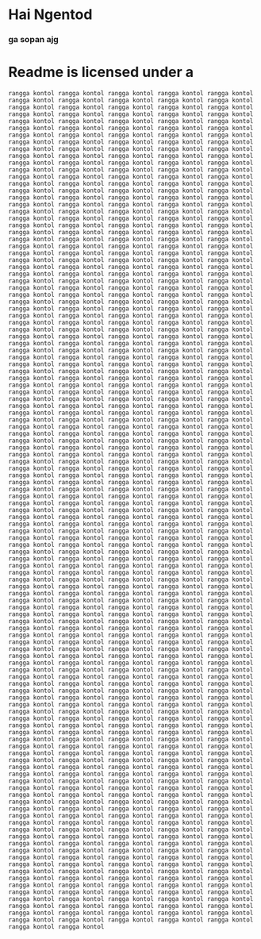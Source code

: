 # Hai Ngentod

### ga sopan ajg


# Readme is licensed under a



```rangga kontol rangga kontol rangga kontol rangga kontol rangga kontol rangga kontol rangga kontol rangga kontol rangga kontol rangga kontol rangga kontol rangga kontol rangga kontol rangga kontol rangga kontol rangga kontol rangga kontol rangga kontol rangga kontol rangga kontol rangga kontol rangga kontol rangga kontol rangga kontol rangga kontol rangga kontol rangga kontol rangga kontol rangga kontol rangga kontol rangga kontol rangga kontol rangga kontol rangga kontol rangga kontol rangga kontol rangga kontol rangga kontol rangga kontol rangga kontol rangga kontol rangga kontol rangga kontol rangga kontol rangga kontol rangga kontol rangga kontol rangga kontol rangga kontol rangga kontol rangga kontol rangga kontol rangga kontol rangga kontol rangga kontol rangga kontol rangga kontol rangga kontol rangga kontol rangga kontol rangga kontol rangga kontol rangga kontol rangga kontol rangga kontol rangga kontol rangga kontol rangga kontol rangga kontol rangga kontol rangga kontol rangga kontol rangga kontol rangga kontol rangga kontol rangga kontol rangga kontol rangga kontol rangga kontol rangga kontol rangga kontol rangga kontol rangga kontol rangga kontol rangga kontol rangga kontol rangga kontol rangga kontol rangga kontol rangga kontol rangga kontol rangga kontol rangga kontol rangga kontol rangga kontol rangga kontol rangga kontol rangga kontol rangga kontol rangga kontol rangga kontol rangga kontol rangga kontol rangga kontol rangga kontol rangga kontol rangga kontol rangga kontol rangga kontol rangga kontol rangga kontol rangga kontol rangga kontol rangga kontol rangga kontol rangga kontol rangga kontol rangga kontol rangga kontol rangga kontol rangga kontol rangga kontol rangga kontol rangga kontol rangga kontol rangga kontol rangga kontol rangga kontol rangga kontol rangga kontol rangga kontol rangga kontol rangga kontol rangga kontol rangga kontol rangga kontol rangga kontol rangga kontol rangga kontol rangga kontol rangga kontol rangga kontol rangga kontol rangga kontol rangga kontol rangga kontol rangga kontol rangga kontol rangga kontol rangga kontol rangga kontol rangga kontol rangga kontol rangga kontol rangga kontol rangga kontol rangga kontol rangga kontol rangga kontol rangga kontol rangga kontol rangga kontol rangga kontol rangga kontol rangga kontol rangga kontol rangga kontol rangga kontol rangga kontol rangga kontol rangga kontol rangga kontol rangga kontol rangga kontol rangga kontol rangga kontol rangga kontol rangga kontol rangga kontol rangga kontol rangga kontol rangga kontol rangga kontol rangga kontol rangga kontol rangga kontol rangga kontol rangga kontol rangga kontol rangga kontol rangga kontol rangga kontol rangga kontol rangga kontol rangga kontol rangga kontol rangga kontol rangga kontol rangga kontol rangga kontol rangga kontol rangga kontol rangga kontol rangga kontol rangga kontol rangga kontol rangga kontol rangga kontol rangga kontol rangga kontol rangga kontol rangga kontol rangga kontol rangga kontol rangga kontol rangga kontol rangga kontol rangga kontol rangga kontol rangga kontol rangga kontol rangga kontol rangga kontol rangga kontol rangga kontol rangga kontol rangga kontol rangga kontol rangga kontol rangga kontol rangga kontol rangga kontol rangga kontol rangga kontol rangga kontol rangga kontol rangga kontol rangga kontol rangga kontol rangga kontol rangga kontol rangga kontol rangga kontol rangga kontol rangga kontol rangga kontol rangga kontol rangga kontol rangga kontol rangga kontol rangga kontol rangga kontol rangga kontol rangga kontol rangga kontol rangga kontol rangga kontol rangga kontol rangga kontol rangga kontol rangga kontol rangga kontol rangga kontol rangga kontol rangga kontol rangga kontol rangga kontol rangga kontol rangga kontol rangga kontol rangga kontol rangga kontol rangga kontol rangga kontol rangga kontol rangga kontol rangga kontol rangga kontol rangga kontol rangga kontol rangga kontol rangga kontol rangga kontol rangga kontol rangga kontol rangga kontol rangga kontol rangga kontol rangga kontol rangga kontol rangga kontol rangga kontol rangga kontol rangga kontol rangga kontol rangga kontol rangga kontol rangga kontol rangga kontol rangga kontol rangga kontol rangga kontol rangga kontol rangga kontol rangga kontol rangga kontol rangga kontol rangga kontol rangga kontol rangga kontol rangga kontol rangga kontol rangga kontol rangga kontol rangga kontol rangga kontol rangga kontol rangga kontol rangga kontol rangga kontol rangga kontol rangga kontol rangga kontol rangga kontol rangga kontol rangga kontol rangga kontol rangga kontol rangga kontol rangga kontol rangga kontol rangga kontol rangga kontol rangga kontol rangga kontol rangga kontol rangga kontol rangga kontol rangga kontol rangga kontol rangga kontol rangga kontol rangga kontol rangga kontol rangga kontol rangga kontol rangga kontol rangga kontol rangga kontol rangga kontol rangga kontol rangga kontol rangga kontol rangga kontol rangga kontol rangga kontol rangga kontol rangga kontol rangga kontol rangga kontol rangga kontol rangga kontol rangga kontol rangga kontol rangga kontol rangga kontol rangga kontol rangga kontol rangga kontol rangga kontol rangga kontol rangga kontol rangga kontol rangga kontol rangga kontol rangga kontol rangga kontol rangga kontol rangga kontol rangga kontol rangga kontol rangga kontol rangga kontol rangga kontol rangga kontol rangga kontol rangga kontol rangga kontol rangga kontol rangga kontol rangga kontol rangga kontol rangga kontol rangga kontol rangga kontol rangga kontol rangga kontol rangga kontol rangga kontol rangga kontol rangga kontol rangga kontol rangga kontol rangga kontol rangga kontol rangga kontol rangga kontol rangga kontol rangga kontol rangga kontol rangga kontol rangga kontol rangga kontol rangga kontol rangga kontol rangga kontol rangga kontol rangga kontol rangga kontol rangga kontol rangga kontol rangga kontol rangga kontol rangga kontol rangga kontol rangga kontol rangga kontol rangga kontol rangga kontol rangga kontol rangga kontol rangga kontol rangga kontol rangga kontol rangga kontol rangga kontol rangga kontol rangga kontol rangga kontol rangga kontol rangga kontol rangga kontol rangga kontol rangga kontol rangga kontol rangga kontol rangga kontol rangga kontol rangga kontol rangga kontol rangga kontol rangga kontol rangga kontol rangga kontol rangga kontol rangga kontol rangga kontol rangga kontol rangga kontol rangga kontol rangga kontol rangga kontol rangga kontol rangga kontol rangga kontol rangga kontol rangga kontol rangga kontol rangga kontol rangga kontol rangga kontol rangga kontol rangga kontol rangga kontol rangga kontol rangga kontol rangga kontol rangga kontol rangga kontol rangga kontol rangga kontol rangga kontol rangga kontol rangga kontol rangga kontol rangga kontol rangga kontol rangga kontol rangga kontol rangga kontol rangga kontol rangga kontol rangga kontol rangga kontol rangga kontol rangga kontol rangga kontol rangga kontol rangga kontol rangga kontol rangga kontol rangga kontol rangga kontol rangga kontol rangga kontol rangga kontol rangga kontol rangga kontol rangga kontol rangga kontol rangga kontol rangga kontol rangga kontol rangga kontol rangga kontol rangga kontol rangga kontol rangga kontol rangga kontol rangga kontol rangga kontol rangga kontol rangga kontol rangga kontol rangga kontol rangga kontol rangga kontol rangga kontol rangga kontol rangga kontol rangga kontol rangga kontol rangga kontol rangga kontol rangga kontol rangga kontol rangga kontol rangga kontol rangga kontol rangga kontol rangga kontol rangga kontol rangga kontol rangga kontol rangga kontol rangga kontol rangga kontol rangga kontol rangga kontol rangga kontol rangga kontol rangga kontol rangga kontol rangga kontol rangga kontol rangga kontol rangga kontol rangga kontol rangga kontol rangga kontol rangga kontol rangga kontol rangga kontol rangga kontol rangga kontol rangga kontol rangga kontol rangga kontol rangga kontol rangga kontol rangga kontol rangga kontol rangga kontol rangga kontol rangga kontol rangga kontol rangga kontol rangga kontol rangga kontol rangga kontol rangga kontol rangga kontol rangga kontol rangga kontol rangga kontol rangga kontol rangga kontol rangga kontol rangga kontol rangga kontol rangga kontol rangga kontol rangga kontol rangga kontol rangga kontol rangga kontol rangga kontol rangga kontol rangga kontol rangga kontol rangga kontol rangga kontol ```
